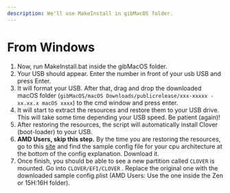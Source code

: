 ```yaml
---
description: We'll use MakeInstall in gibMacOS folder.
---
```


# From Windows

1. Now, run MakeInstall.bat inside the gibMacOS folder.
2. Your USB should appear. Enter the number in front of your usb USB and press Enter.
3. It will format your USB. After that, drag and drop the downloaded macOS folder \(`gibMacOS/macOS Downloads/publicrelease/xxx-xxxxx - xx.xx.x macOS xxxx`\) to the cmd window and press enter.
4. It will start to extract the resources and restore them to your USB drive. This will take some time depending your USB speed. Be patient \(again\)!
5. After restoring the resources, the script will automatically install Clover \(boot-loader\) to your USB.
6. **AMD Users, skip this step.** By the time you are restoring the resources, go to this [site](https://hackintosh.gitbook.io/-r-hackintosh-vanilla-desktop-guide/config.plist-basics) and find the sample config file for your cpu architecture at the bottom of the config explanation. Download it.
7. Once finish, you should be able to see a new partition called `CLOVER` is mounted. Go into `CLOVER/EFI/CLOVER` . Replace the original one with the downloaded sample config.plist \(AMD Users: Use the one inside the Zen or 15H:16H folder\).

